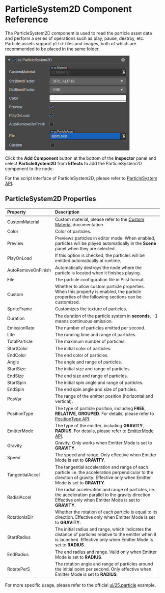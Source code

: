 # ParticleSystem2D Component Reference

The ParticleSystem2D component is used to read the particle asset data and perform a series of operations such as play, pause, destroy, etc. Particle assets support `plist` files and images, both of which are recommended to be placed in the same folder.

![ParticleSystem2D](./2d-particle.png)

Click the **Add Component** button at the bottom of the **Inspector** panel and select **ParticleSystem2D** from **Effects** to add the ParticleSystem2D component to the node.

For the script interface of ParticleSystem2D, please refer to [ParticleSystem API](__APIDOC__/en/class/ParticleSystem2D).

## ParticleSystem2D Properties

| Property | Description
| :-------------- | :----------- |
| CustomMaterial     | Custom material, please refer to the [Custom Material](../../ui-system/components/engine/ui-material.md) documentation.
| Color              | Color of particles.
| Preview            | Previews particles in editor mode. When enabled, particles will be played automatically in the **Scene** panel when they are selected.
| PlayOnLoad         | If this option is checked, the particles will be emitted automatically at runtime.
| AutoRemoveOnFinish | Automatically destroys the node where the particle is located when it finishes playing.
| File               | The particle configuration file in Plist format.
| Custom             | Whether to allow custom particle properties. When this property is enabled, the particle properties of the following sections can be customized.
| SpriteFrame        | Customizes the texture of particles.
| Duration           | The duration of the particle system in **seconds**, -1 means continuous emission.
| EmissionRate       | The number of particles emitted per second.
| Life               | The running time and range of particles.
| TotalParticle      | The maximum number of particles.
| StartColor         | The initial color of particles.
| EndColor           | The end color of particles.
| Angle              | The angle and range of particles.
| StartSize          | The initial size and range of particles.
| EndSize            | The end size and range of particles.
| StartSpin          | The initial spin angle and range of particles.
| EndSpin            | The end spin angle and size of particles.
| PosVar             | The range of the emitter position (horizontal and vertical).
| PositionType       | The type of particle position, including **FREE**, **RELATIVE**, **GROUPED**. For details, please refer to [PositionType API](__APIDOC__/en/class/ParticleSystem2D?id=positionType).
| EmitterMode        | The type of the emitter, including **GRAVITY**, **RADIUS**. For details, please refer to [EmitterMode API](__APIDOC__/en/class/ParticleSystem2D?id=EmitterMode).
| Gravity            | Gravity. Only works when Emitter Mode is set to **GRAVITY**.
| Speed              | The speed and range. Only effective when Emitter Mode is set to **GRAVITY**.
| TangentialAccel    | The tangential acceleration and range of each particle i.e. the acceleration perpendicular to the direction of gravity. Effective only when Emitter Mode is set to **GRAVITY**.
| RadialAccel        | The radial acceleration and range of particles, i.e. the acceleration parallel to the gravity direction. Effective only when Emitter Mode is set to **GRAVITY**.
| RotationIsDir      | Whether the rotation of each particle is equal to its direction. Effective only when Emitter Mode is set to **GRAVITY**.
| StartRadius        | The initial radius and range, which indicates the distance of particles relative to the emitter when it is launched. Effective only when Emitter Mode is set to **RADIUS**.
| EndRadius          | The end radius and range. Valid only when Emitter Mode is set to **RADIUS**.
| RotatePerS         | The rotation angle and range of particles around the initial point per second. Only effective when Emitter Mode is set to **RADIUS**.

For more specific usage, please refer to the official [ui/25.particle](https://github.com/cocos/cocos-test-projects/tree/v3.7/assets/cases/ui/25.particle) example.
